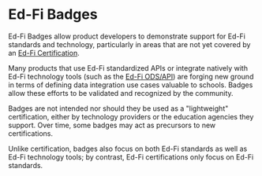 # Ed-Fi Badges

Ed-Fi Badges allow product developers to demonstrate support for Ed-Fi standards
and technology, particularly in areas that are not yet covered by an [Ed-Fi
Certification](../certification).

Many products that use Ed-Fi standardized APIs or integrate natively with Ed-Fi
technology tools (such as
the [Ed-Fi ODS/API](/reference/ods-api-platform))
are forging new ground in terms of defining data integration use cases valuable
to schools. Badges allow these efforts to be validated and recognized by the
community.

Badges are not intended nor should they be used as a "lightweight"
certification, either by technology providers or the education agencies they
support. Over time, some badges may act as precursors to new certifications.

Unlike certification, badges also focus on both Ed-Fi standards as well as Ed-Fi
technology tools; by contrast, Ed-Fi certifications only focus on Ed-Fi
standards.
